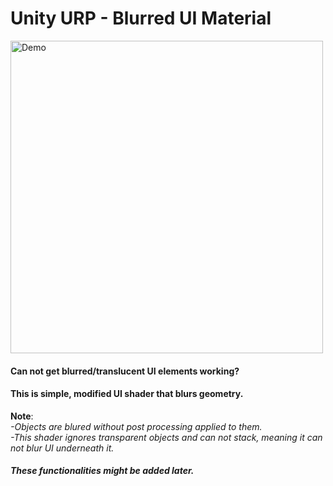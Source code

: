 # Unity URP - Blurred UI Material

<img src="https://i.imgur.com/3aZTWGY.png" alt="Demo" width="500">

#### Can not get blurred/translucent UI elements working?
#### This is simple, modified UI shader that blurs geometry.

**Note**:
<br>
*-Objects are blured without post processing applied to them.*
<br>
*-This shader ignores transparent objects and can not stack, meaning it can not blur UI underneath it.*
##### *These functionalities might be added later.*
